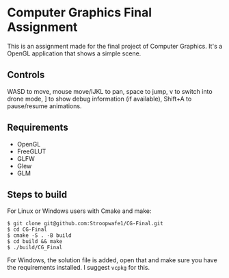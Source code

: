 # Computer Graphics Final Assignment

This is an assignment made for the final project of Computer Graphics. It's a OpenGL application that shows a simple scene.

## Controls
WASD to move, mouse move/IJKL to pan, space to jump, v to switch into drone mode, ] to show debug information (if available), Shift+A to pause/resume animations.

## Requirements

- OpenGL
- FreeGLUT
- GLFW
- Glew
- GLM

## Steps to build
For Linux or Windows users with Cmake and make:
```console
$ git clone git@github.com:Stroopwafe1/CG-Final.git
$ cd CG-Final
$ cmake -S . -B build
$ cd build && make
$ ./build/CG_Final
```
For Windows, the solution file is added, open that and make sure you have the requirements installed. I suggest `vcpkg` for this.